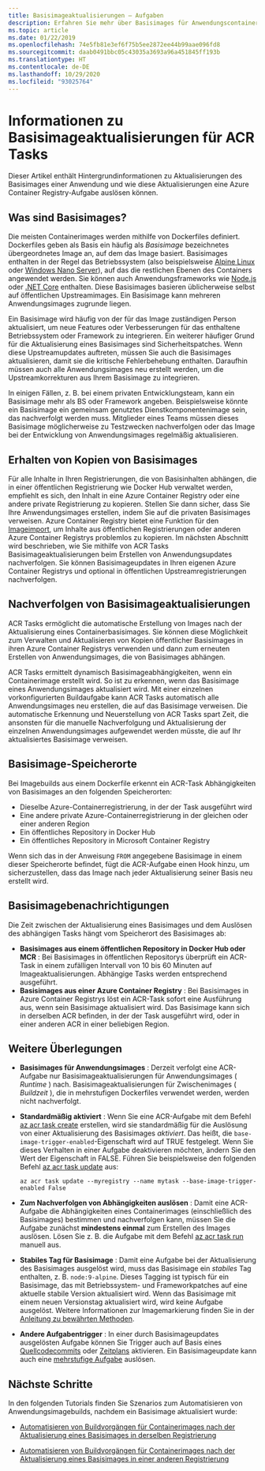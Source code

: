 ```yaml
---
title: Basisimageaktualisierungen – Aufgaben
description: Erfahren Sie mehr über Basisimages für Anwendungscontainerimages und wie eine Basisimageaktualisierung eine Azure Container Registry-Aufgabe auslösen kann.
ms.topic: article
ms.date: 01/22/2019
ms.openlocfilehash: 74e5fb81e3ef6f75b5ee2872ee44b99aae096fd8
ms.sourcegitcommit: daab0491bbc05c43035a3693a96a451845ff193b
ms.translationtype: HT
ms.contentlocale: de-DE
ms.lasthandoff: 10/29/2020
ms.locfileid: "93025764"
---
```

# <a name="about-base-image-updates-for-acr-tasks"></a>Informationen zu Basisimageaktualisierungen für ACR Tasks

Dieser Artikel enthält Hintergrundinformationen zu Aktualisierungen des Basisimages einer Anwendung und wie diese Aktualisierungen eine Azure Container Registry-Aufgabe auslösen können.

## <a name="what-are-base-images"></a>Was sind Basisimages?

Die meisten Containerimages werden mithilfe von Dockerfiles definiert. Dockerfiles geben als Basis ein häufig als *Basisimage* bezeichnetes übergeordnetes Image an, auf dem das Image basiert. Basisimages enthalten in der Regel das Betriebssystem (also beispielsweise [Alpine Linux][base-alpine] oder [Windows Nano Server][base-windows]), auf das die restlichen Ebenen des Containers angewendet werden. Sie können auch Anwendungsframeworks wie [Node.js][base-node] oder [.NET Core][base-dotnet] enthalten. Diese Basisimages basieren üblicherweise selbst auf öffentlichen Upstreamimages. Ein Basisimage kann mehreren Anwendungsimages zugrunde liegen.

Ein Basisimage wird häufig von der für das Image zuständigen Person aktualisiert, um neue Features oder Verbesserungen für das enthaltene Betriebssystem oder Framework zu integrieren. Ein weiterer häufiger Grund für die Aktualisierung eines Basisimages sind Sicherheitspatches. Wenn diese Upstreamupdates auftreten, müssen Sie auch die Basisimages aktualisieren, damit sie die kritische Fehlerbehebung enthalten. Daraufhin müssen auch alle Anwendungsimages neu erstellt werden, um die Upstreamkorrekturen aus Ihrem Basisimage zu integrieren.

In einigen Fällen, z. B. bei einem privaten Entwicklungsteam, kann ein Basisimage mehr als BS oder Framework angeben. Beispielsweise könnte ein Basisimage ein gemeinsam genutztes Dienstkomponentenimage sein, das nachverfolgt werden muss. Mitglieder eines Teams müssen dieses Basisimage möglicherweise zu Testzwecken nachverfolgen oder das Image bei der Entwicklung von Anwendungsimages regelmäßig aktualisieren.

## <a name="maintain-copies-of-base-images"></a>Erhalten von Kopien von Basisimages

Für alle Inhalte in Ihren Registrierungen, die von Basisinhalten abhängen, die in einer öffentlichen Registrierung wie Docker Hub verwaltet werden, empfiehlt es sich, den Inhalt in eine Azure Container Registry oder eine andere private Registrierung zu kopieren. Stellen Sie dann sicher, dass Sie Ihre Anwendungsimages erstellen, indem Sie auf die privaten Basisimages verweisen. Azure Container Registry bietet eine Funktion für den [Imageimport](container-registry-import-images.md), um Inhalte aus öffentlichen Registrierungen oder anderen Azure Container Registrys problemlos zu kopieren. Im nächsten Abschnitt wird beschrieben, wie Sie mithilfe von ACR Tasks Basisimageaktualisierungen beim Erstellen von Anwendungsupdates nachverfolgen. Sie können Basisimageupdates in Ihren eigenen Azure Container Registrys und optional in öffentlichen Upstreamregistrierungen nachverfolgen.

## <a name="track-base-image-updates"></a>Nachverfolgen von Basisimageaktualisierungen

ACR Tasks ermöglicht die automatische Erstellung von Images nach der Aktualisierung eines Containerbasisimages. Sie können diese Möglichkeit zum Verwalten und Aktualisieren von Kopien öffentlicher Basisimages in ihren Azure Container Registrys verwenden und dann zum erneuten Erstellen von Anwendungsimages, die von Basisimages abhängen.

ACR Tasks ermittelt dynamisch Basisimageabhängigkeiten, wenn ein Containerimage erstellt wird. So ist zu erkennen, wenn das Basisimage eines Anwendungsimages aktualisiert wird. Mit einer einzelnen vorkonfigurierten Buildaufgabe kann ACR Tasks automatisch alle Anwendungsimages neu erstellen, die auf das Basisimage verweisen. Die automatische Erkennung und Neuerstellung von ACR Tasks spart Zeit, die ansonsten für die manuelle Nachverfolgung und Aktualisierung der einzelnen Anwendungsimages aufgewendet werden müsste, die auf Ihr aktualisiertes Basisimage verweisen.

## <a name="base-image-locations"></a>Basisimage-Speicherorte

Bei Imagebuilds aus einem Dockerfile erkennt ein ACR-Task Abhängigkeiten von Basisimages an den folgenden Speicherorten:

* Dieselbe Azure-Containerregistrierung, in der der Task ausgeführt wird
* Eine andere private Azure-Containerregistrierung in der gleichen oder einer anderen Region 
* Ein öffentliches Repository in Docker Hub 
* Ein öffentliches Repository in Microsoft Container Registry

Wenn sich das in der Anweisung `FROM` angegebene Basisimage in einem dieser Speicherorte befindet, fügt die ACR-Aufgabe einen Hook hinzu, um sicherzustellen, dass das Image nach jeder Aktualisierung seiner Basis neu erstellt wird.

## <a name="base-image-notifications"></a>Basisimagebenachrichtigungen

Die Zeit zwischen der Aktualisierung eines Basisimages und dem Auslösen des abhängigen Tasks hängt vom Speicherort des Basisimages ab:

* **Basisimages aus einem öffentlichen Repository in Docker Hub oder MCR** : Bei Basisimages in öffentlichen Repositorys überprüft ein ACR-Task in einem zufälligen Intervall von 10 bis 60 Minuten auf Imageaktualisierungen. Abhängige Tasks werden entsprechend ausgeführt.
* **Basisimages aus einer Azure Container Registry** : Bei Basisimages in Azure Container Registrys löst ein ACR-Task sofort eine Ausführung aus, wenn sein Basisimage aktualisiert wird. Das Basisimage kann sich in derselben ACR befinden, in der der Task ausgeführt wird, oder in einer anderen ACR in einer beliebigen Region.

## <a name="additional-considerations"></a>Weitere Überlegungen

* **Basisimages für Anwendungsimages** : Derzeit verfolgt eine ACR-Aufgabe nur Basisimageaktualisierungen für Anwendungsimages ( *Runtime* ) nach. Basisimageaktualisierungen für Zwischenimages ( *Buildzeit* ), die in mehrstufigen Dockerfiles verwendet werden, werden nicht nachverfolgt.  

* **Standardmäßig aktiviert** : Wenn Sie eine ACR-Aufgabe mit dem Befehl [az acr task create][az-acr-task-create] erstellen, wird sie standardmäßig für die Auslösung von einer Aktualisierung des Basisimages *aktiviert*. Das heißt, die `base-image-trigger-enabled`-Eigenschaft wird auf TRUE festgelegt. Wenn Sie dieses Verhalten in einer Aufgabe deaktivieren möchten, ändern Sie den Wert der Eigenschaft in FALSE. Führen Sie beispielsweise den folgenden Befehl [az acr task update][az-acr-task-update] aus:

  ```azurecli
  az acr task update --myregistry --name mytask --base-image-trigger-enabled False
  ```

* **Zum Nachverfolgen von Abhängigkeiten auslösen** : Damit eine ACR-Aufgabe die Abhängigkeiten eines Containerimages (einschließlich des Basisimages) bestimmen und nachverfolgen kann, müssen Sie die Aufgabe zunächst **mindestens einmal** zum Erstellen des Images auslösen. Lösen Sie z. B. die Aufgabe mit dem Befehl [az acr task run][az-acr-task-run] manuell aus.

* **Stabiles Tag für Basisimage** : Damit eine Aufgabe bei der Aktualisierung des Basisimages ausgelöst wird, muss das Basisimage ein *stabiles* Tag enthalten, z. B. `node:9-alpine`. Dieses Tagging ist typisch für ein Basisimage, das mit Betriebssystem- und Frameworkpatches auf eine aktuelle stabile Version aktualisiert wird. Wenn das Basisimage mit einem neuen Versionstag aktualisiert wird, wird keine Aufgabe ausgelöst. Weitere Informationen zur Imagemarkierung finden Sie in der [Anleitung zu bewährten Methoden](container-registry-image-tag-version.md). 

* **Andere Aufgabentrigger** : In einer durch Basisimageupdates ausgelösten Aufgabe können Sie Trigger auch auf Basis eines [Quellcodecommits](container-registry-tutorial-build-task.md) oder [Zeitplans](container-registry-tasks-scheduled.md) aktivieren. Ein Basisimageupdate kann auch eine [mehrstufige Aufgabe](container-registry-tasks-multi-step.md) auslösen.

## <a name="next-steps"></a>Nächste Schritte

In den folgenden Tutorials finden Sie Szenarios zum Automatisieren von Anwendungsimagebuilds, nachdem ein Basisimage aktualisiert wurde:

* [Automatisieren von Buildvorgängen für Containerimages nach der Aktualisierung eines Basisimages in derselben Registrierung](container-registry-tutorial-base-image-update.md)

* [Automatisieren von Buildvorgängen für Containerimages nach der Aktualisierung eines Basisimages in einer anderen Registrierung](container-registry-tutorial-base-image-update.md)


<!-- LINKS - External -->
[base-alpine]: https://hub.docker.com/_/alpine/
[base-dotnet]: https://hub.docker.com/r/microsoft/dotnet/
[base-node]: https://hub.docker.com/_/node/
[base-windows]: https://hub.docker.com/r/microsoft/nanoserver/
[sample-archive]: https://github.com/Azure-Samples/acr-build-helloworld-node/archive/master.zip
[terms-of-use]: https://azure.microsoft.com/support/legal/preview-supplemental-terms/

<!-- LINKS - Internal -->
[azure-cli]: /cli/azure/install-azure-cli
[az-acr-build]: /cli/azure/acr#az-acr-build
[az-acr-pack-build]: /cli/azure/acr/pack#az-acr-pack-build
[az-acr-task]: /cli/azure/acr/task
[az-acr-task-create]: /cli/azure/acr/task#az-acr-task-create
[az-acr-task-run]: /cli/azure/acr/task#az-acr-task-run
[az-acr-task-update]: /cli/azure/acr/task#az-acr-task-update
[az-login]: /cli/azure/reference-index#az-login
[az-login-service-principal]: /cli/azure/authenticate-azure-cli

<!-- IMAGES -->
[quick-build-01-fork]: ./media/container-registry-tutorial-quick-build/quick-build-01-fork.png
[quick-build-02-browser]: ./media/container-registry-tutorial-quick-build/quick-build-02-browser.png
